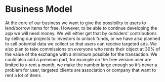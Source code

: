 # Business Model

At the core of our business we want to give the possibility to users to lend/borrow items for free. However, to be able to continue developing the app we will need money. We will either get that by outsiders' contributions by selling our projects to investors to unlock funds, or we have also planned to sell potential data we collect so that users can receive targeted ads. We also plan to take commissions on everyone who rents their object at 30% of the value of the exchange with a minimum possible for the transaction.
We could also add a premium part, for example on the free version user are limited to x rent a month, we make the number large enough so it’s never a problem for user, targeted clients are association or company that want to rent a lot of items 

